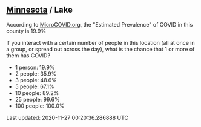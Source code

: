 
## [Minnesota](/united-states/minnesota) / Lake

According to [MicroCOVID.org](http://microcovid.org),
the "Estimated Prevalence" of COVID in this county is 19.9%

If you interact with a certain number of people in this location
(all at once in a group, or spread out across the day), what is the chance that
1 or more of them has COVID?

- 1 person: 19.9%
- 2 people: 35.9%
- 3 people: 48.6%
- 5 people: 67.1%
- 10 people: 89.2%
- 25 people: 99.6%
- 100 people: 100.0%

Last updated: 2020-11-27 00:20:36.286888 UTC
